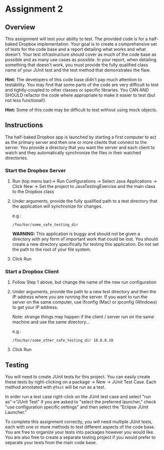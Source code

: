# Assignment 2

## Overview

This assignment will test your ability to test. The provided code is for a half-baked
Dropbox implementation. Your goal is to create a comprehensive set of tests for the
code base and a report detailing what works and what doesn't. Your test infrastructure
should cover as much of the code base as possible and as many use cases as possible.
In your report, when detailing something that doesn't work, you must provide the fully
qualified class name of your JUnit test and the test method that demonstrates the flaw.

**Hint:** The developers of this code base didn't pay much attention to testability. You may
find that some parts of the code are very difficult to test and tightly-coupled to
other classes or specific libraries. You CAN AND SHOULD refactor the code where 
appropriate to make it easier to test (but not less functional!).

**Hint:** Some of this code may be difficult to test without using mock objects.

## Instructions

The half-baked Dropbox app is launched by starting a first computer to act as the
primary server and then one or more clients that connect to the server. You provide
a directory that you want the server and each client to watch and they automatically
synchronize the files in their watched directories. 

### Start the Dropbox Server

1. Run (top menu bar)-> Run Configurations -> Select Java Applications ->
   Click New -> Set the project to JavaTestingExercise and the main class to
   the Dropbox class

2. Under arguments, provide the fully qualified path to a test directory that
   the application will synchronize for changes. 
   
   e.g.:
   
   `/foo/bar/some_safe_testing_dir`
   
   **WARNING:** This application is buggy and should not be given a directory with 
   any form of important work that could be lost. You should create a new directory
   specifically for testing this application. Do not set the path to the root of
   your file system.
   
3. Click Run

### Start a Dropbox Client

1. Follow Step 1 above, but change the name of the new run configuration

2. Under arguments, provide the path to a new test directory and then the IP address
   where you are running the server. If you want to run the server on the same
   computer, use ifconfig (Mac) or ipconfig (Windows) to get your IP address.
   
   Note: strange things may happen if the client / server run on the same machine
   and use the same directory...
   
   e.g.:
   
   `/foo/bar/some_other_safe_testing_dir 10.0.0.10`
   
3. Click Run


## Testing

You will need to create JUnit tests for this project. You can easily create these
tests by right-clicking on a package -> New -> JUnit Test Case. Each method annotated
with `@Test` will be run as a test. 

In order run a test case right-click on the JUnit test case
and select "run as"->"JUnit Test" if you are asked to "select the preferred launcher," 
check "use configuration specific settings" and then select the "Eclipse JUnit Launcher."

To complete this assignment correctly, you will need multiple JUnit tests, each with one
or more methods to test different aspects of the code base. You are free to organize your
tests into packages however you would like. You are also free to create a separate testing
project if you would prefer to separate your tests from the main code base.

